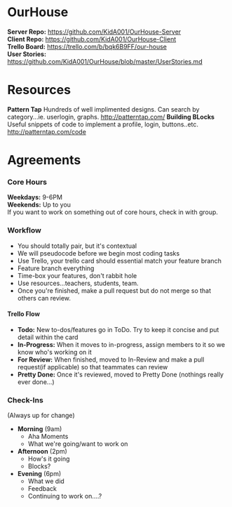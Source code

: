 # OurHouse
**Server Repo:** https://github.com/KidA001/OurHouse-Server <br>
**Client Repo:** https://github.com/KidA001/OurHouse-Client <br>
**Trello Board:** https://trello.com/b/bqk6B9FF/our-house <br>
**User Stories:** https://github.com/KidA001/OurHouse/blob/master/UserStories.md

# Resources
**Pattern Tap** Hundreds of well implimented designs. Can search by category...ie. userlogin, graphs. http://patterntap.com/
**Building BLocks** Useful snippets of code to implement a profile, login, buttons..etc. http://patterntap.com/code


# Agreements
### Core Hours
**Weekdays:** 9-6PM <br>
**Weekends:** Up to you<br>
If you want to work on something out of core hours, check in with group.

### Workflow
* You should totally pair, but it's contextual
* We will pseudocode before we begin most coding tasks
* Use Trello, your trello card should essential match your feature branch
* Feature branch everything
* Time-box your features, don't rabbit hole
* Use resources...teachers, students, team.
* Once you're finished, make a pull request but do not merge so that others can review.

#### Trello Flow
* **Todo:** New to-dos/features go in ToDo. Try to keep it concise and put detail within the card
* **In-Progress:** When it moves to in-progress, assign members to it so we know who's working on it
* **For Review:** When finished, moved to In-Review and make a pull request(if applicable) so that teammates can review
* **Pretty Done:** Once it's reviewed, moved to Pretty Done (nothings really ever done...)

### Check-Ins
(Always up for change)
* **Morning** (9am)
  * Aha Moments
  * What we're going/want to work on
* **Afternoon** (2pm)
  * How's it going
  * Blocks?
* **Evening** (6pm)
  * What we did
  * Feedback
  * Continuing to work on....?



